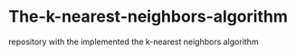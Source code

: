 # The-k-nearest-neighbors-algorithm
repository with the implemented the k-nearest neighbors algorithm
